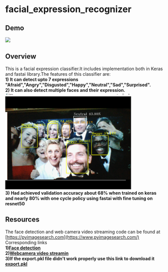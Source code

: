 # facial_expression_recognizer

## Demo 
<img src="demo/final.gif" height="400">

## Overview
This is a facial expression classifier.It includes implementation both in Keras and fastai library.The features of this classifier are:<br/>
**1) It can detect upto 7 expressions "Afraid","Angry","Disgusted","Happy","Neutral","Sad","Surprised".**
<br/>
**2) It can also detect multiple faces and their expression.**
<br/>
<img src="demo/group.png" width="400">
<br/>
**3) Had achieved validation accuracy about 68% when trained on keras and nearly 80% with one cycle policy using fastai with fine tuning on resnet50**
<br/>

## Resources
The face detection and web camera video streaming code can be found at [https://pyimagesearch.com](https://www.pyimagesearch.com/)
<br/>
Corresponding links
<br/>
**1)[Face detection](https://www.pyimagesearch.com/2018/02/26/face-detection-with-opencv-and-deep-learning/)**
<br/>
**2)[Webcamera video streamin](https://www.pyimagesearch.com/2015/12/21/increasing-webcam-fps-with-python-and-opencv/)**
<br/>
**3)If the export.pkl file didn't work properly use this link to download it [export.pkl](https://drive.google.com/open?id=1zk6upawNdOq4u_kh8WXk9_UwPCXaXfbT)**





